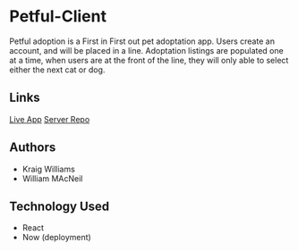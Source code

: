 # Petful-Client

Petful adoption is a First in First out pet adoptation app. Users create an account, and will be placed in a line. Adoptation listings are populated one at a time, when users are at the front of the line, they will only able to select either the next cat or dog.
## Links
[Live App](https://petful-pearl.now.sh/)
[Server Repo](https://github.com/Bilbertius/pbe) 
## Authors 
 - Kraig Williams
 - William MAcNeil

## Technology Used

 - React
 - Now (deployment)
